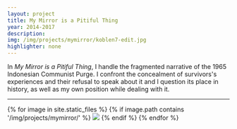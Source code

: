 ```yaml
---
layout: project
title: My Mirror is a Pitiful Thing
year: 2014-2017
description: 
img: /img/projects/mymirror/koblen7-edit.jpg
highlighter: none
---
```


In *My Mirror is a Pitiful Thing*, I handle the fragmented narrative of the 1965 Indonesian Communist Purge. I confront the concealment of survivors's experiences and their refusal to speak about it and I question its place in history, as well as my own position while dealing with it.

<hr>

<div>
{% for image in site.static_files %}
  {% if image.path contains '/img/projects/mymirror/' %}
    <img class="projectimage" src="{{ site.baseurl }}{{ image.path }}">
  {% endif %}
{% endfor %}
</div>